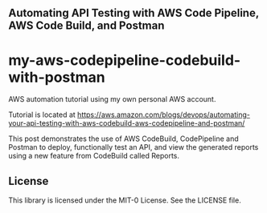 ## Automating API Testing with AWS Code Pipeline, AWS Code Build, and Postman

# my-aws-codepipeline-codebuild-with-postman
AWS automation tutorial using my own personal AWS account.

Tutorial is located at https://aws.amazon.com/blogs/devops/automating-your-api-testing-with-aws-codebuild-aws-codepipeline-and-postman/

This post demonstrates the use of AWS CodeBuild, CodePipeline and Postman to deploy, 
functionally test an API, and view the generated reports using a new feature from 
CodeBuild called Reports. 





## License

This library is licensed under the MIT-0 License. See the LICENSE file.

